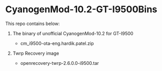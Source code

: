 CyanogenMod-10.2-GT-I9500Bins
=============================

This repo contains below:

1. The binary of unofficial CyanogenMod-10.2 for GT-I9500
	- cm_i9500-ota-eng.hardik.patel.zip

2. Twrp Recovery image
	- openrecovery-twrp-2.6.0.0-i9500.tar




